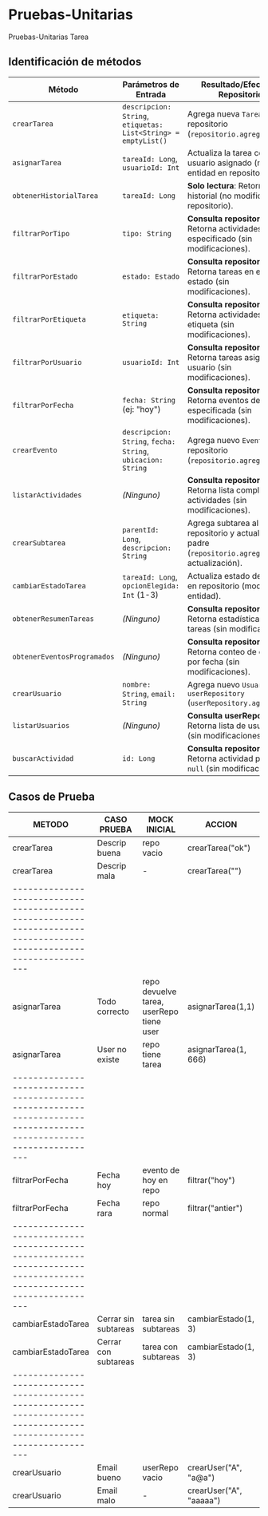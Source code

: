 # Pruebas-Unitarias
Pruebas-Unitarias Tarea

## Identificación de métodos


| **Método**                  | **Parámetros de Entrada**                                  | **Resultado/Efecto en Repositorio**                                                                 |
|-----------------------------|------------------------------------------------------------|-----------------------------------------------------------------------------------------------------|
| `crearTarea`                | `descripcion: String`, `etiquetas: List<String> = emptyList()` | Agrega nueva `Tarea` al repositorio (`repositorio.agregar()`).                                      |
| `asignarTarea`              | `tareaId: Long`, `usuarioId: Int`                          | Actualiza la tarea con el usuario asignado (modifica entidad en repositorio).                       |
| `obtenerHistorialTarea`     | `tareaId: Long`                                            | **Solo lectura**: Retorna historial (no modifica repositorio).                                      |
| `filtrarPorTipo`            | `tipo: String`                                             | **Consulta repositorio**: Retorna actividades del tipo especificado (sin modificaciones).           |
| `filtrarPorEstado`          | `estado: Estado`                                           | **Consulta repositorio**: Retorna tareas en ese estado (sin modificaciones).                        |
| `filtrarPorEtiqueta`        | `etiqueta: String`                                         | **Consulta repositorio**: Retorna actividades con la etiqueta (sin modificaciones).                 |
| `filtrarPorUsuario`         | `usuarioId: Int`                                           | **Consulta repositorio**: Retorna tareas asignadas al usuario (sin modificaciones).                  |
| `filtrarPorFecha`           | `fecha: String` (ej: "hoy")                                | **Consulta repositorio**: Retorna eventos de la fecha especificada (sin modificaciones).             |
| `crearEvento`               | `descripcion: String`, `fecha: String`, `ubicacion: String`| Agrega nuevo `Evento` al repositorio (`repositorio.agregar()`).                                      |
| `listarActividades`         | *(Ninguno)*                                                | **Consulta repositorio**: Retorna lista completa de actividades (sin modificaciones).                |
| `crearSubtarea`             | `parentId: Long`, `descripcion: String`                    | Agrega subtarea al repositorio y actualiza tarea padre (`repositorio.agregar()` + actualización).    |
| `cambiarEstadoTarea`        | `tareaId: Long`, `opcionElegida: Int` (1-3)                | Actualiza estado de la tarea en repositorio (modifica entidad).                                     |
| `obtenerResumenTareas`      | *(Ninguno)*                                                | **Consulta repositorio**: Retorna estadísticas de tareas (sin modificaciones).                       |
| `obtenerEventosProgramados` | *(Ninguno)*                                                | **Consulta repositorio**: Retorna conteo de eventos por fecha (sin modificaciones).                  |
| `crearUsuario`              | `nombre: String`, `email: String`                          | Agrega nuevo `Usuario` a `userRepository` (`userRepository.agregar()`).                             |
| `listarUsuarios`            | *(Ninguno)*                                                | **Consulta userRepository**: Retorna lista de usuarios (sin modificaciones).                         |
| `buscarActividad`           | `id: Long`                                                 | **Consulta repositorio**: Retorna actividad por ID o `null` (sin modificaciones).                    |


## Casos de Prueba

| METODO             | CASO PRUEBA          | MOCK INICIAL                  | ACCION                   | RESULTADO ESPERADO          |
|--------------------|----------------------|-------------------------------|--------------------------|-----------------------------|
| crearTarea         | Descrip buena        | repo vacio                    | crearTarea("ok")         | Se guarda en repo           |
| crearTarea         | Descrip mala         | -                             | crearTarea("")           | EXPLOTA (IllegalArgExcept)  |
|-------------------------------------------------------------------------------------------------------------------|
| asignarTarea       | Todo correcto        | repo devuelve tarea, userRepo tiene user | asignarTarea(1,1) | Tarea con user asignado     |
| asignarTarea       | User no existe       | repo tiene tarea              | asignarTarea(1, 666)     | Error de usuario            |
|-------------------------------------------------------------------------------------------------------------------|
| filtrarPorFecha    | Fecha hoy            | evento de hoy en repo         | filtrar("hoy")           | 1 evento devuelto           |  # ← Paréntesis mal cerrado
| filtrarPorFecha    | Fecha rara           | repo normal                   | filtrar("antier")        | Lista vacia                 |
|-------------------------------------------------------------------------------------------------------------------|
| cambiarEstadoTarea | Cerrar sin subtareas | tarea sin subtareas           | cambiarEstado(1, 3)      | Estado FINALIZADA           |
| cambiarEstadoTarea | Cerrar con subtareas | tarea con subtareas           | cambiarEstado(1, 3)      | Estado se actualiza         |  # ← ERROR: Debería fallar
|-------------------------------------------------------------------------------------------------------------------|
| crearUsuario       | Email bueno          | userRepo vacio                | crearUser("A", "a@a")    | User en repo                |
| crearUsuario       | Email malo           | -                             | crearUser("A", "aaaaa")  | Da error                    |
